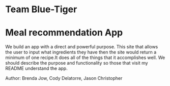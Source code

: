 # Team Blue-Tiger

# Meal recommendation App
We build an app with a direct and powerful purpose. This site that allows the user to input what ingredients they have then the site would return a minimum of one recipe.It does all of the things that it accomplishes well. We should describe the purpose and functionality so those that visit my README understand the app.

Author: Brenda Jow, Cody Delatorre, Jason Christopher


<!-- Links and Resources
Any Links you used as reference
Reflections and Comments
Consider including the answers to your daily journal and submission questions here
This is also a good place to reflect on the tools and resources used and learned-->
